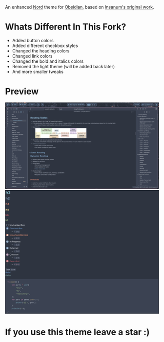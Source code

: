 An enhanced [Nord](https://github.com/arcticicestudio/nord) theme for [Obsidian](https://obsidian.md), based on [Insanum's original work](https://github.com/insanum/obsidian_nord).

# Whats Different In This Fork?

- Added button colors
- Added different checkbox styles
- Changed the heading colors
- Changed link colors
- Changed the bold and italics colors
- Removed the light theme (will be added back later)
- And more smaller tweaks

# Preview

![](dark1.png)
![](dark2.png)

# If you use this theme leave a star :)

